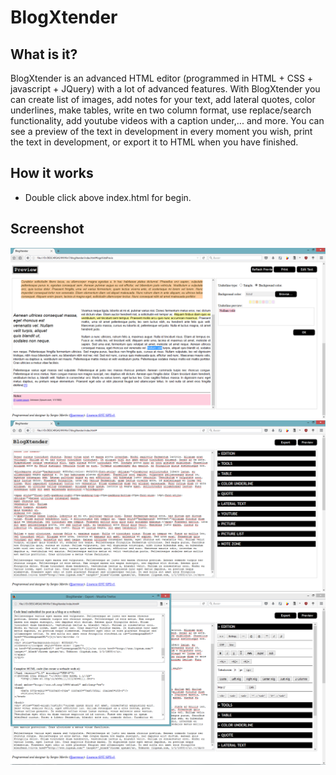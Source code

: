 # BlogXtender
## What is it?
BlogXtender is an advanced HTML editor (programmed in HTML + CSS + javascript + JQuery) with a lot of advanced features. With BlogXtender you can create list of images, add notes for your text, add lateral quotes, color underlines, make tables, write en two column format, use replace/search functionality, add youtube videos with a caption under,... and more. You can see a preview of the text in development in every moment you wish, print the text in development, or export it to HTML when you have finished.

## How it works
- Double click above index.html for begin.

## Screenshot
![Capture1](https://raw.githubusercontent.com/sermmor/BlogXtender/master/Captura1.png)
![Capture2](https://raw.githubusercontent.com/sermmor/BlogXtender/master/Captura2.png)
![Capture3](https://raw.githubusercontent.com/sermmor/BlogXtender/master/Captura3.png)
